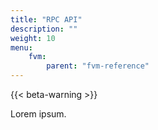```yaml
---
title: "RPC API"
description: ""
weight: 10
menu:
    fvm:
        parent: "fvm-reference"
---
```


{{< beta-warning >}}

Lorem ipsum.
